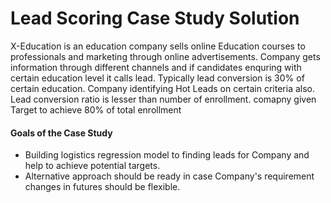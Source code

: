# Lead Scoring Case Study Solution
X-Education is an education company sells online Education courses to professionals and marketing through online advertisements.  Company gets information through different channels and if candidates enquring with certain education level it calls lead. Typically lead conversion is 30% of certain education. Company identifying Hot Leads on certain criteria also. Lead conversion ratio is lesser than number of enrollment. comapny given Target to achieve 80% of total enrollment

#### Goals of the Case Study
- Building logistics regression model to finding leads for Company and help to achieve potential targets.
- Alternative approach should be ready in case Company's requirement changes in futures should be flexible.
